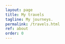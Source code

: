 ```yaml
---
layout: page
title: My travels
tagline: My journeys.
permalink: /travels.html
ref: about
order: 0
---
```

